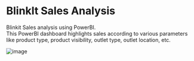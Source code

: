 # BlinkIt Sales Analysis

Blinkit Sales analysis using PowerBI.  
This PowerBI dashboard highlights sales according to various parameters like product type, product visibility, outlet type, outlet location, etc.  

![image](https://github.com/user-attachments/assets/0e4dbb8e-bd71-4369-af18-8b635d9178d1)
